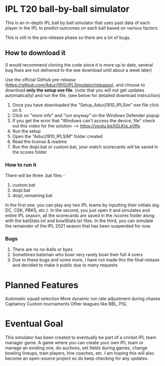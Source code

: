# IPL T20 ball-by-ball simulator

This is an in-depth IPL ball by ball simulator that uses past data of each player in the IPL to predict outcomes on each ball based on various factors.

This is still in the pre-release phase so there are a lot of bugs.

## How to download it
(I would recommend cloning the code since it is more up to date, several bug fixes are not delivered to the exe download until about a week later)

Use the official GitHub pre-release (https://github.com/Aducj1910/IPLSimulator/releases), and choose to download **only the setup exe file**. (note that you will not get updates automatically) and run the file. (see below for detailed download instruction)

1. Once you have downloaded the "Setup_Aducj1910_IPLSim" exe file click on it.
2. Click on "more info" and "run anyway" on the Windows Defender popup
3. If you get the error that "Windows can't access the device, file" check out this video for the solution --> https://youtu.be/tGLKjq_p0Rs
4. Run the setup
5. Open the "Aducj1910_IPLSIM" folder created
7. Read the license & readme
8. Run the doipl.bat or custom.bat, your match scorecards will be saved in the scores folder 

### How to run it
There will be three .bat files - 
1. custom.bat
2. doipl.bat
3. doipl_remaining.bat

In the first one, you can play any two IPL teams by inputting their initials (eg. DC, CSK, PBKS, etc.).
In the second, you just open it and simulates and entire IPL season, all the scorecards are saved in the /scores folder along with the batStats.txt and bowlStats.txt files.
In the third, you can simulate the remainder of the IPL 2021 season that has been suspended for now.

### Bugs
1. There are no no-balls or byes
2. Sometimes batsman who bowl very rarely bowl their full 4 overs
3. Due to these bugs and some more, I have not made this the final release and decided to make it public due to many requests

# Planned Features
Automatic squad selection
More dynamic run rate adjustment during chases
Captaincy
Custom tournaments
Other leagues like BBL, PSL

# Eventual Goal
This simulator has been created to eventually be part of a cricket IPL team manager game. A game where you can create your own IPL team or manage an existing one, do auctions, set fields during games, change bowling lineups, train players, hire coaches, etc. I am hoping this will also become an open-source project so do keep checking for any updates.
